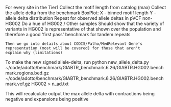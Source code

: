 For every site in the Tier1
    Collect the motif length from catalog (max)
    Collect the allele delta from the benchmark
    BoxPlot:
        X - binned motif length
        Y - allele delta distribution
    Repeat for observed allele deltas in pVCF non-HG002
    Do a hue of HG002 / Other samples
    Should show that the variety of variants in HG002 is
    representative of that shown over the population and therefore
    a good 'first pass' benchmark for tandem repeats

    Then we go into details about CODIS/Patho/MedRelevant Gene's 
    representation (most will be covered) for those that aren't
    explain why (limitations)

To make the new signed allele-delta, run
python new_allele_delta.py ~/code/adotto/benchmark/GIABTR_benchmark.6.26/GIABTR.HG002.benchmark.regions.bed.gz ~/code/adotto/benchmark/GIABTR_benchmark.6.26/GIABTR.HG002.benchmark.vcf.gz HG002 > n_ad.txt

This will recalculate output the max allele delta with contractions being negative and expansions being positive
